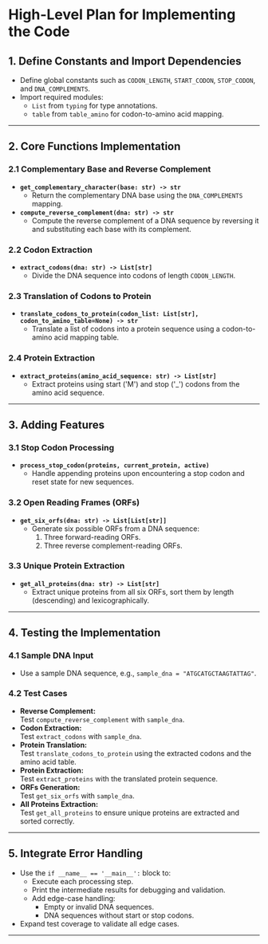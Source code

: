 
# High-Level Plan for Implementing the Code

## 1. **Define Constants and Import Dependencies**
   - Define global constants such as `CODON_LENGTH`, `START_CODON`, `STOP_CODON`, and `DNA_COMPLEMENTS`.
   - Import required modules:
     - `List` from `typing` for type annotations.
     - `table` from `table_amino` for codon-to-amino acid mapping.

---

## 2. **Core Functions Implementation**

### 2.1 Complementary Base and Reverse Complement
   - **`get_complementary_character(base: str) -> str`**  
     - Return the complementary DNA base using the `DNA_COMPLEMENTS` mapping.
   - **`compute_reverse_complement(dna: str) -> str`**  
     - Compute the reverse complement of a DNA sequence by reversing it and substituting each base with its complement.

### 2.2 Codon Extraction
   - **`extract_codons(dna: str) -> List[str]`**  
     - Divide the DNA sequence into codons of length `CODON_LENGTH`.

### 2.3 Translation of Codons to Protein
   - **`translate_codons_to_protein(codon_list: List[str], codon_to_amino_table=None) -> str`**  
     - Translate a list of codons into a protein sequence using a codon-to-amino acid mapping table.

### 2.4 Protein Extraction
   - **`extract_proteins(amino_acid_sequence: str) -> List[str]`**  
     - Extract proteins using start ('M') and stop ('_') codons from the amino acid sequence.

---

## 3. **Adding Features**

### 3.1 Stop Codon Processing
   - **`process_stop_codon(proteins, current_protein, active)`**  
     - Handle appending proteins upon encountering a stop codon and reset state for new sequences.

### 3.2 Open Reading Frames (ORFs)
   - **`get_six_orfs(dna: str) -> List[List[str]]`**  
     - Generate six possible ORFs from a DNA sequence:
       1. Three forward-reading ORFs.
       2. Three reverse complement-reading ORFs.

### 3.3 Unique Protein Extraction
   - **`get_all_proteins(dna: str) -> List[str]`**  
     - Extract unique proteins from all six ORFs, sort them by length (descending) and lexicographically.

---

## 4. **Testing the Implementation**

### 4.1 Sample DNA Input
   - Use a sample DNA sequence, e.g., `sample_dna = "ATGCATGCTAAGTATTAG"`.

### 4.2 Test Cases
   - **Reverse Complement:**  
     Test `compute_reverse_complement` with `sample_dna`.
   - **Codon Extraction:**  
     Test `extract_codons` with `sample_dna`.
   - **Protein Translation:**  
     Test `translate_codons_to_protein` using the extracted codons and the amino acid table.
   - **Protein Extraction:**  
     Test `extract_proteins` with the translated protein sequence.
   - **ORFs Generation:**  
     Test `get_six_orfs` with `sample_dna`.
   - **All Proteins Extraction:**  
     Test `get_all_proteins` to ensure unique proteins are extracted and sorted correctly.

---

## 5. **Integrate Error Handling**
   - Use the `if __name__ == '__main__':` block to:
     - Execute each processing step.
     - Print the intermediate results for debugging and validation.
     - Add edge-case handling:
       - Empty or invalid DNA sequences.
       - DNA sequences without start or stop codons.
   - Expand test coverage to validate all edge cases.

---